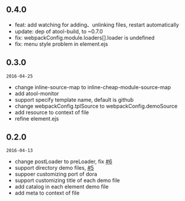 ## 0.4.0

- feat: add watching for adding、unlinking files, restart automatically
- update: dep of atool-build, to ~0.7.0
- fix: webpackConfig.module.loaders[].loader is undefined
- fix: menu style problem in element.ejs


## 0.3.0

`2016-04-25`

- change inline-source-map to inline-cheap-module-source-map
- add atool-monitor
- support specify template name, default is github
- change webpackConfig.tplSource to webpackConfig.demoSource
- add resource to context of file
- refine element.ejs

## 0.2.0

`2016-04-13`

- change postLoader to preLoader, fix [#6](https://github.com/ant-tool/atool-doc/issues/6)
- support directory demo files, [#5](https://github.com/ant-tool/atool-doc/issues/5)
- suppoer customizing port of dora
- support customizing title of each demo file
- add catalog in each element demo file
- add meta to context of file
